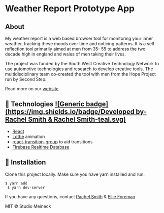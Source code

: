 # Weather Report Prototype App

## About 

My weather report is a web based browser tool for monitoring your inner weather, tracking these moods over time and noticing patterns. It is a self reflection tool primarily aimed at men from 35- 55 to address the two decade high in england and wales of men taking their lives.

The project was funded by the South West Creative Technology Network to use automotive technologies and research to develop creative tools. The multidisciplinary team co-created the tool with men from the Hope Project run by Second Step.

Read more on our <a href="https://myweatherreport.org/"> website </a>


## 🤖 Technologies [![Generic badge](https://img.shields.io/badge/Developed by-Rachel Smith & Rachel Smith-teal.svg)](https://shields.io/)
	
* [React](https://reactjs.org/)
* [Lottie](https://airbnb.io/lottie/#/) animation
* [react-transition-group](https://reactcommunity.org/react-transition-group/) to aid transitions
* [Firebase Realtime Database](https://firebase.google.com/docs/database)


## 🔧 Installation

Clone this project locally.
Make sure you have yarn installed and run:

```
$ yarn add 
 $ yarn dev-server
```

If you have any questions, contact <a href="https://github.com/rachelhs">Rachel Smith</a> & <a href="https://github.com/EllieForeman">Ellie Foreman</a> 

MIT © Studio Meineck




